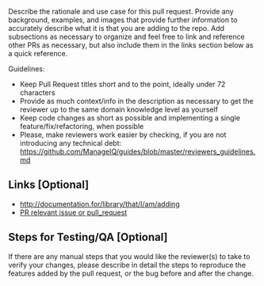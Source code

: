 Describe the rationale and use case for this pull request.  Provide any background, examples, and images that provide further information to accurately describe what it is that you are adding to the repo.  Add subsections as necessary to organize and feel free to link and reference other PRs as necessary, but also include them in the links section below as a quick reference.

Guidelines:
* Keep Pull Request titles short and to the point, ideally under 72 characters
* Provide as much context/info in the description as necessary to get the reviewer up to the same domain knowledge level as yourself
* Keep code changes as short as possible and implementing a single feature/fix/refactoring, when possible
* Please, make reviewers work easier by checking, if you are not introducing any technical debt: https://github.com/ManageIQ/guides/blob/master/reviewers_guidelines.md

Links [Optional]
----------------

* http://documentation.for/library/that/I/am/adding
* [PR relevant issue or pull_request](#123)

Steps for Testing/QA [Optional]
-------------------------------

If there are any manual steps that you would like the reviewer(s) to take to verify your changes, please describe in detail the steps to reproduce the features added by the pull request, or the bug before and after the change.
